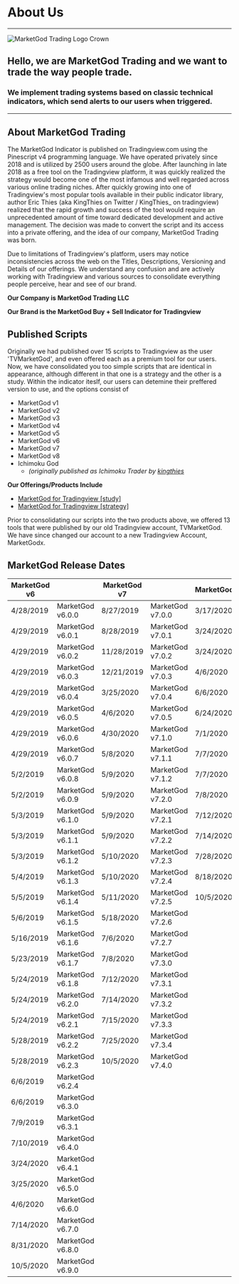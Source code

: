 # About Us

***

![MarketGod Trading Logo Crown](/../img/Logo180.png)

## Hello, we are MarketGod Trading and we want to trade the way people trade. 

### We implement trading systems based on classic technical indicators, which send alerts to our users when triggered.

***

## About MarketGod Trading

The MarketGod Indicator is published on Tradingview.com using the Pinescript v4 programming language. We have operated privately since 2018 and is utilized by 2500 users around the globe. After launching in late 2018 as a free tool on the Tradingview platform, it was quickly realized the strategy would become one of the most infamous and well regarded across various online trading niches. 
After quickly growing into one of Tradingview's most popular tools available in their public indicator library, author Eric Thies (aka KingThies on Twitter / KingThies_ on tradingview) realized that the rapid growth and success of the tool would require an unprecedented amount of time toward dedicated development and active management. The decision was made to convert the script and its access into a private offering, and the idea of our company, MarketGod Trading was born. 

Due to limitations of Tradingview's platform, users may notice inconsistencies across the web on the Titles, Descriptions, Versioning and Details of our offerings. We understand any confusion and are actively working with Tradingview and various sources to consolidate everything people perceive, hear and see of our brand.

**Our Company is MarketGod Trading LLC**

**Our Brand is the MarketGod Buy +  Sell Indicator for Tradingview**   


## Published Scripts 

Originally we had published over 15 scripts to Tradingview as the user 'TVMarketGod',  and even offered each as a premium tool for our users. Now, we have consolidated you too simple scripts that are identical  in appearance, although different in that one is a strategy and the other is a study.  Within the indicator iteslf, our users can detemine their preffered version to use,  and the options consist of 
-  MarketGod v1
-  MarketGod v2 
-  MarketGod v3 
-  MarketGod v4 
-  MarketGod v5 
-  MarketGod v6 
-  MarketGod v7 
-  MarketGod v8 
-  Ichimoku God 
   -  *(originally published as Ichimoku Trader by [kingthies](https://twitter.com/kingthies)*

**Our Offerings/Products Include**  

-  [MarketGod for Tradingview [study]](http://marketgodx.com/study)
-   [MarketGod for Tradingview [strategy]](http://marketgodx.com/strategy)

Prior to consolidating our scripts into the two products above, we offered 13 tools that were published by our old Tradingview account, TVMarketGod. We have since changed our account to a new Tradingview Account, MarketGodx.

## MarketGod Release Dates

| MarketGod v6 	|  	| MarketGod v7 	|  	| MarketGodx 	|  	|
|-	|-	|-	|-	|-	|-	|
| 4/28/2019 	| MarketGod v6.0.0 	| 8/27/2019 	| MarketGod v7.0.0 	| 3/17/2020 	| MarketGodx v1.0 	|
| 4/29/2019 	| MarketGod v6.0.1 	| 8/28/2019 	| MarketGod v7.0.1 	| 3/24/2020 	| MarketGodx v1.1 	|
| 4/29/2019 	| MarketGod v6.0.2 	| 11/28/2019 	| MarketGod v7.0.2 	| 3/24/2020 	| MarketGodx v1.2 	|
| 4/29/2019 	| MarketGod v6.0.3 	| 12/21/2019 	| MarketGod v7.0.3 	| 4/6/2020 	| MarketGodx v1.3 	|
| 4/29/2019 	| MarketGod v6.0.4 	| 3/25/2020 	| MarketGod v7.0.4 	| 6/6/2020 	| MarketGodx v1..4 	|
| 4/29/2019 	| MarketGod v6.0.5 	| 4/6/2020 	| MarketGod v7.0.5 	| 6/24/2020 	| MarketGodx² .0.0 	|
| 4/29/2019 	| MarketGod v6.0.6 	| 4/30/2020 	| MarketGod v7.1.0 	| 7/1/2020 	| MarketGodx² .0.1 	|
| 4/29/2019 	| MarketGod v6.0.7 	| 5/8/2020 	| MarketGod v7.1.1 	| 7/7/2020 	| MarketGodx² .0.2 	|
| 5/2/2019 	| MarketGod v6.0.8 	| 5/9/2020 	| MarketGod v7.1.2 	| 7/7/2020 	| MarketGodx² .0.3 	|
| 5/2/2019 	| MarketGod v6.0.9 	| 5/9/2020 	| MarketGod v7.2.0 	| 7/8/2020 	| MarketGodx² .0.4 	|
| 5/3/2019 	| MarketGod v6.1.0 	| 5/9/2020 	| MarketGod v7.2.1 	| 7/12/2020 	| MarketGodx² .0.5 	|
| 5/3/2019 	| MarketGod v6.1.1 	| 5/9/2020 	| MarketGod v7.2.2 	| 7/14/2020 	| MarketGodx² .0.6 	|
| 5/3/2019 	| MarketGod v6.1.2 	| 5/10/2020 	| MarketGod v7.2.3 	| 7/28/2020 	| MarketGodx² .0.7 	|
| 5/4/2019 	| MarketGod v6.1.3 	| 5/10/2020 	| MarketGod v7.2.4 	| 8/18/2020 	| MarketGodx² .0.8 	|
| 5/5/2019 	| MarketGod v6.1.4 	| 5/11/2020 	| MarketGod v7.2.5 	| 10/5/2020 	| MarketGodx² .0.9 	|
| 5/6/2019 	| MarketGod v6.1.5 	| 5/18/2020 	| MarketGod v7.2.6 	|  	|  	|
| 5/16/2019 	| MarketGod v6.1.6 	| 7/6/2020 	| MarketGod v7.2.7 	|  	|  	|
| 5/23/2019 	| MarketGod v6.1.7 	| 7/8/2020 	| MarketGod v7.3.0 	|  	|  	|
| 5/24/2019 	| MarketGod v6.1.8 	| 7/12/2020 	| MarketGod v7.3.1 	|  	|  	|
| 5/24/2019 	| MarketGod v6.2.0 	| 7/14/2020 	| MarketGod v7.3.2 	|  	|  	|
| 5/24/2019 	| MarketGod v6.2.1 	| 7/15/2020 	| MarketGod v7.3.3 	|  	|  	|
| 5/28/2019 	| MarketGod v6.2.2 	| 7/25/2020 	| MarketGod v7.3.4 	|  	|  	|
| 5/28/2019 	| MarketGod v6.2.3 	| 10/5/2020 	| MarketGod v7.4.0 	|  	|  	|
| 6/6/2019 	| MarketGod v6.2.4 	|  	|  	|  	|  	|
| 6/6/2019 	| MarketGod v6.3.0 	|  	|  	|  	|  	|
| 7/9/2019 	| MarketGod v6.3.1 	|  	|  	|  	|  	|
| 7/10/2019 	| MarketGod v6.4.0 	|  	|  	|  	|  	|
| 3/24/2020 	| MarketGod v6.4.1 	|  	|  	|  	|  	|
| 3/25/2020 	| MarketGod v6.5.0 	|  	|  	|  	|  	|
| 4/6/2020 	| MarketGod v6.6.0 	|  	|  	|  	|  	|
| 7/14/2020 	| MarketGod v6.7.0 	|  	|  	|  	|  	|
| 8/31/2020 	| MarketGod v6.8.0 	|  	|  	|  	|  	|
| 10/5/2020 	| MarketGod v6.9.0 	|  	|  	|  	|  	|